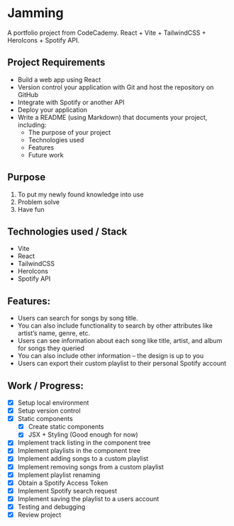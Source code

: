# Jamming
A portfolio project from CodeCademy. React + Vite + TailwindCSS + HeroIcons + Spotify API.

## Project Requirements

- Build a web app using React
- Version control your application with Git and host the repository on GitHub
- Integrate with Spotify or another API
- Deploy your application
- Write a README (using Markdown) that documents your project, including:
  - The purpose of your project
  - Technologies used
  - Features
  - Future work
  
## Purpose
1. To put my newly found knowledge into use
2. Problem solve
3. Have fun

## Technologies used / Stack
- Vite
- React
- TailwindCSS
- HeroIcons
- Spotify API

## Features:
- Users can search for songs by song title.
- You can also include functionality to search by other attributes like artist’s name, genre, etc.
- Users can see information about each song like title, artist, and album for songs they queried
- You can also include other information – the design is up to you
- Users can export their custom playlist to their personal Spotify account

## Work / Progress:
- [x] Setup local environment
- [x] Setup version control
- [x] Static components
  - [x] Create static components
  - [x] JSX + Styling (Good enough for now)
- [x] Implement track listing in the component tree
- [x] Implement playlists in the component tree
- [x] Implement adding songs to a custom playlist
- [x] Implement removing songs from a custom playlist
- [x] Implement playlist renaming
- [x] Obtain a Spotify Access Token
- [x] Implement Spotify search request
- [x] Implement saving the playlist to a users account
- [x] Testing and debugging
- [x] Review project
